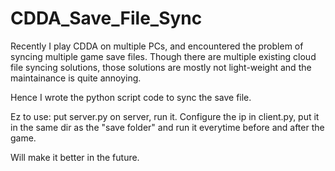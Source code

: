 # CDDA_Save_File_Sync
Recently I play CDDA on multiple PCs, and encountered the problem of syncing multiple game save files.
Though there are multiple existing cloud file syncing solutions, those solutions are mostly not light-weight and the maintainance is quite annoying.

Hence I wrote the python script code to sync the save file.

Ez to use:
put server.py on server, run it.
Configure the ip in client.py, put it in the same dir as the "save folder" and run it everytime before and after the game.

Will make it better in the future.
